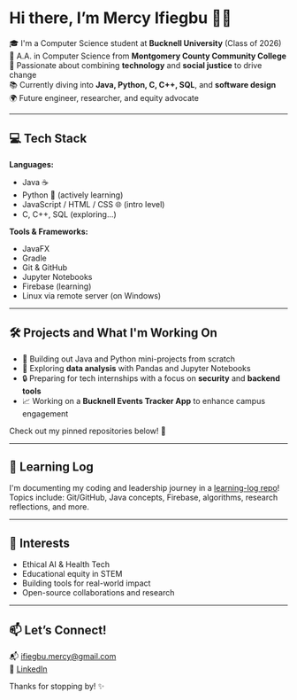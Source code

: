 # Hi there, I’m Mercy Ifiegbu 👋🏽

🎓 I'm a Computer Science student at **Bucknell University** (Class of 2026)  
🧠 A.A. in Computer Science from **Montgomery County Community College**   
💬 Passionate about combining **technology** and **social justice** to drive change  
📚 Currently diving into **Java, Python, C, C++, SQL**, and **software design**  
🌍 Future engineer, researcher, and equity advocate

---

## 💻 Tech Stack

**Languages:**  
- Java ☕  
- Python 🐍 (actively learning)  
- JavaScript / HTML / CSS 🌐 (intro level)  
- C, C++, SQL (exploring...)

**Tools & Frameworks:**  
- JavaFX  
- Gradle  
- Git & GitHub  
- Jupyter Notebooks  
- Firebase (learning)  
- Linux via remote server (on Windows)

---

## 🛠️ Projects and What I'm Working On

- 🐣 Building out Java and Python mini-projects from scratch    
- 🧪 Exploring **data analysis** with Pandas and Jupyter Notebooks  
- 🔒 Preparing for tech internships with a focus on **security** and **backend tools**  
- 📈 Working on a **Bucknell Events Tracker App** to enhance campus engagement  

Check out my pinned repositories below! 📌

---

## 📓 Learning Log

I'm documenting my coding and leadership journey in a [learning-log repo](https://github.com/MercyIfiegbu/learning-log)!  
Topics include: Git/GitHub, Java concepts, Firebase, algorithms, research reflections, and more.

---

## 🌱 Interests

- Ethical AI & Health Tech  
- Educational equity in STEM  
- Building tools for real-world impact  
- Open-source collaborations and research

---

## 📫 Let’s Connect!

📬 ifiegbu.mercy@gmail.com  
🔗 [LinkedIn](https://www.linkedin.com/in/mercy-ifiegbu/)

Thanks for stopping by! ✨
